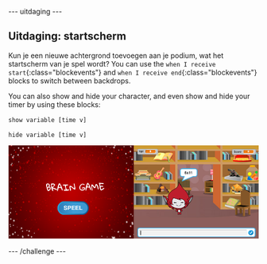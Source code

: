 \--- uitdaging \---

## Uitdaging: startscherm

Kun je een nieuwe achtergrond toevoegen aan je podium, wat het startscherm van je spel wordt? You can use the `when I receive start`{:class="blockevents"} and `when I receive end`{:class="blockevents"} blocks to switch between backdrops.

You can also show and hide your character, and even show and hide your timer by using these blocks:

```blocks
show variable [time v]
```

```blocks
hide variable [time v]
```

![screenshot](images/brain-startscreen.png)

\--- /challenge \---